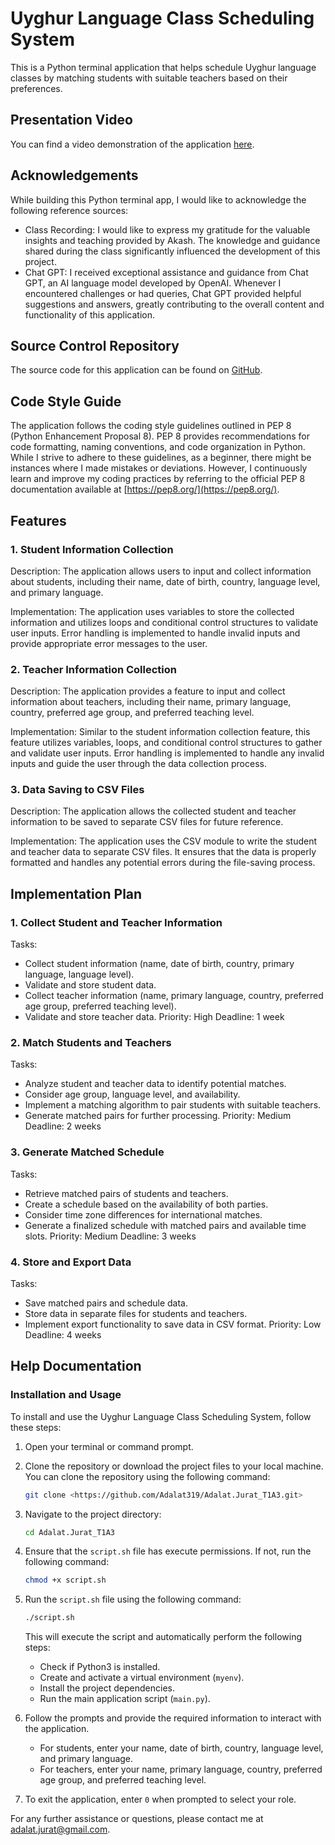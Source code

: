 # Uyghur Language Class Scheduling System

This is a Python terminal application that helps schedule Uyghur language classes by matching students with suitable teachers based on their preferences.

## Presentation Video

You can find a video demonstration of the application [here](https://youtu.be/UEU0ZHW-nBM).

## Acknowledgements

While building this Python terminal app, I would like to acknowledge the following reference sources:

- Class Recording: I would like to express my gratitude for the valuable insights and teaching provided by Akash. The knowledge and guidance shared during the class significantly influenced the development of this project.
- Chat GPT: I received exceptional assistance and guidance from Chat GPT, an AI language model developed by OpenAI. Whenever I encountered challenges or had queries, Chat GPT provided helpful suggestions and answers, greatly contributing to the overall content and functionality of this application.

## Source Control Repository

The source code for this application can be found on [GitHub](https://github.com/Adalat319/Adalat.Jurat_T1A3.git).

## Code Style Guide

The application follows the coding style guidelines outlined in PEP 8 (Python Enhancement Proposal 8). PEP 8 provides recommendations for code formatting, naming conventions, and code organization in Python. While I strive to adhere to these guidelines, as a beginner, there might be instances where I made mistakes or deviations. However, I continuously learn and improve my coding practices by referring to the official PEP 8 documentation available at [https://pep8.org/](https://pep8.org/).

## Features

### 1. Student Information Collection

Description: The application allows users to input and collect information about students, including their name, date of birth, country, language level, and primary language.

Implementation: The application uses variables to store the collected information and utilizes loops and conditional control structures to validate user inputs. Error handling is implemented to handle invalid inputs and provide appropriate error messages to the user.

### 2. Teacher Information Collection

Description: The application provides a feature to input and collect information about teachers, including their name, primary language, country, preferred age group, and preferred teaching level.

Implementation: Similar to the student information collection feature, this feature utilizes variables, loops, and conditional control structures to gather and validate user inputs. Error handling is implemented to handle any invalid inputs and guide the user through the data collection process.

### 3. Data Saving to CSV Files

Description: The application allows the collected student and teacher information to be saved to separate CSV files for future reference.

Implementation: The application uses the CSV module to write the student and teacher data to separate CSV files. It ensures that the data is properly formatted and handles any potential errors during the file-saving process.

## Implementation Plan

### 1. Collect Student and Teacher Information

Tasks:

- Collect student information (name, date of birth, country, primary language, language level).
- Validate and store student data.
- Collect teacher information (name, primary language, country, preferred age group, preferred teaching level).
- Validate and store teacher data.
Priority: High
Deadline: 1 week

### 2. Match Students and Teachers

Tasks:

- Analyze student and teacher data to identify potential matches.
- Consider age group, language level, and availability.
- Implement a matching algorithm to pair students with suitable teachers.
- Generate matched pairs for further processing.
Priority: Medium
Deadline: 2 weeks

### 3. Generate Matched Schedule

Tasks:

- Retrieve matched pairs of students and teachers.
- Create a schedule based on the availability of both parties.
- Consider time zone differences for international matches.
- Generate a finalized schedule with matched pairs and available time slots.
Priority: Medium
Deadline: 3 weeks

### 4. Store and Export Data

Tasks:

- Save matched pairs and schedule data.
- Store data in separate files for students and teachers.
- Implement export functionality to save data in CSV format.
Priority: Low
Deadline: 4 weeks

## Help Documentation

### Installation and Usage

To install and use the Uyghur Language Class Scheduling System, follow these steps:

1. Open your terminal or command prompt.

2. Clone the repository or download the project files to your local machine. You can clone the repository using the following command:

   ```bash
   git clone <https://github.com/Adalat319/Adalat.Jurat_T1A3.git>
   ```

3. Navigate to the project directory:

   ```bash
   cd Adalat.Jurat_T1A3
   ```

4. Ensure that the `script.sh` file has execute permissions. If not, run the following command:

   ```bash
   chmod +x script.sh
   ```

5. Run the `script.sh` file using the following command:

   ```bash
   ./script.sh
   ```

   This will execute the script and automatically perform the following steps:

   - Check if Python3 is installed.
   - Create and activate a virtual environment (`myenv`).
   - Install the project dependencies.
   - Run the main application script (`main.py`).

6. Follow the prompts and provide the required information to interact with the application.

   - For students, enter your name, date of birth, country, language level, and primary language.
   - For teachers, enter your name, primary language, country, preferred age group, and preferred teaching level.

7. To exit the application, enter `0` when prompted to select your role.

For any further assistance or questions, please contact me at <adalat.jurat@gmail.com>.
